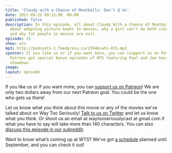 ```yaml
---
title: 'Cloudy with a Chance of Meatballs: Don’t @ Us'
date: 2017-09-22 09:11:00 -06:00
published: false
description: In this episode, all about Cloudy With a Chance of Meatballs, we talk
  about adapting picture books to movies, why a girl can't be both cute and smart,
  and why fat people in movies are evil.
episode: 15
show: wts
mp3: http://podcasts-1.feedpress.co/17646/wts-015.mp3
sponsor: If you like us or if you want more, you can [support us on Patreon](https://www.patreon.com/clockworkscast)!
  Patrons get special bonus episodes of WTS featuring Paul and Jan having a trivia
  showdown.
image: 
layout: episode
---
```


If you like us or if you want more, you can [support us on Patreon](https://www.patreon.com/clockworkscast)! We are only two dollars away from our next Patreon goal. You could be the one who gets us there!

Let us know what you think about this movie or any of the movies we’ve talked about on Way Too Seriously! [Talk to us on Twitter](http://www.twitter.com/wtscast) and let us know what you think. Or shoot us an email at waytooseriouslycast at gmail.com if what you have to say will take more than 140 characters. You can also [discuss this episode in our subreddit](https://www.reddit.com/r/Goodstuff_fm/).

Want to know what’s coming up at WTS? We’ve got [a schedule](https://docs.google.com/document/d/1f6fvTgbzQOCUD_potL6mWClmSC3D2cOBgKz36OwSC68/edit?usp=sharing) planned until September, and you can check it out!
